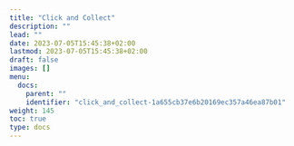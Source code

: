 ```yaml
---
title: "Click and Collect"
description: ""
lead: ""
date: 2023-07-05T15:45:38+02:00
lastmod: 2023-07-05T15:45:38+02:00
draft: false
images: []
menu:
  docs:
    parent: ""
    identifier: "click_and_collect-1a655cb37e6b20169ec357a46ea87b01"
weight: 145
toc: true
type: docs
---
```

